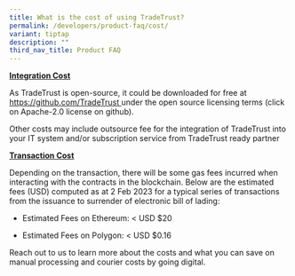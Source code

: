 ```yaml
---
title: What is the cost of using TradeTrust?
permalink: /developers/product-faq/cost/
variant: tiptap
description: ""
third_nav_title: Product FAQ
---
```

<p><strong><u>Integration Cost </u></strong>
</p>
<p>As TradeTrust is open-source, it could be downloaded for free at <a href="https://github.com/TradeTrust" rel="noopener noreferrer nofollow" target="_blank"><u>https://github.com/TradeTrust </u></a>under
the open source licensing terms (click on Apache-2.0 license on github).</p>
<p>Other costs may include outsource fee for the integration of TradeTrust
into your IT system and/or subscription service from TradeTrust ready partner</p>
<p><strong><u>Transaction Cost</u></strong>
</p>
<p>Depending on the transaction, there will be some gas fees incurred when
interacting with the contracts in the blockchain. Below are the estimated
fees (USD) computed as at 2 Feb 2023 for a typical series of transactions
from the issuance to surrender of electronic bill of lading:</p>
<ul data-tight="true" class="tight">
<li>
<p>Estimated Fees on Ethereum: &lt; USD $20</p>
</li>
<li>
<p>Estimated Fees on Polygon: &lt; USD $0.16</p>
</li>
</ul>
<p></p>
<p>Reach out to us to learn more about the costs and what you can save on
manual processing and courier costs by going digital.</p>
<p></p>
